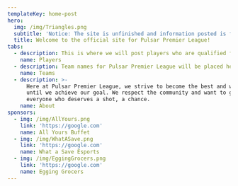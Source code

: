 ```yaml
---
templateKey: home-post
hero:
  img: /img/Triangles.png
  subtitle: 'Notice: The site is unfinished and information posted is for demo purposes. '
  title: Welcome to the official site for Pulsar Premier League!
tabs:
  - description: This is where we will post players who are qualified for the league event.
    name: Players
  - description: Team names for Pulsar Premier League will be placed here.
    name: Teams
  - description: >-
      Here at Pulsar Premier League, we strive to become the best and won't stop
      until we achieve our goal. We respect the community and want to give
      everyone who deserves a shot, a chance.
    name: About
sponsors:
  - img: /img/AllYours.png
    link: 'https://google.com'
    name: All Yours Buffet
  - img: /img/WhatASave.png
    link: 'https://google.com'
    name: What a Save Esports
  - img: /img/EggingGrocers.png
    link: 'https://google.com'
    name: Egging Grocers
---
```


